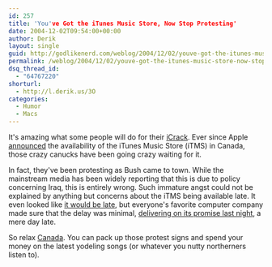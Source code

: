 ```yaml
---
id: 257
title: 'You've Got the iTunes Music Store, Now Stop Protesting'
date: 2004-12-02T09:54:00+00:00
author: Derik
layout: single
guid: http://godlikenerd.com/weblog/2004/12/02/youve-got-the-itunes-music-store-now-stop-protesting/
permalink: /weblog/2004/12/02/youve-got-the-itunes-music-store-now-stop-protesting/
dsq_thread_id:
  - "64767220"
shorturl:
  - http://l.derik.us/3O
categories:
  - Humor
  - Macs
---
```

It's amazing what some people will do for their [iCrack](http://www.apple.com/itunes/). Ever since Apple [announced](http://www.apple.com/pr/library/2004/oct/26itmseu.html) the availability of the iTunes Music Store (iTMS) in Canada, those crazy canucks have been going crazy waiting for it.

In fact, they've been protesting as Bush came to town. While the mainstream media has been widely reporting that this is due to policy concerning Iraq, this is entirely wrong. Such immature angst could not be explained by anything but concerns about the iTMS being available late. It even looked like [it would be late](http://www.macworld.com/news/2004/12/01/cdnmusic/index.php), but everyone's favorite computer company made sure that the delay was minimal, [delivering on its promise last night](http://www.macworld.com/news/2004/12/01/cdnstore/index.php), a mere day late.

So relax [Canada](http://www.trycards.com/calling-cards/Canada). You can pack up those protest signs and spend your money on the latest yodeling songs (or whatever you nutty northerners listen to).